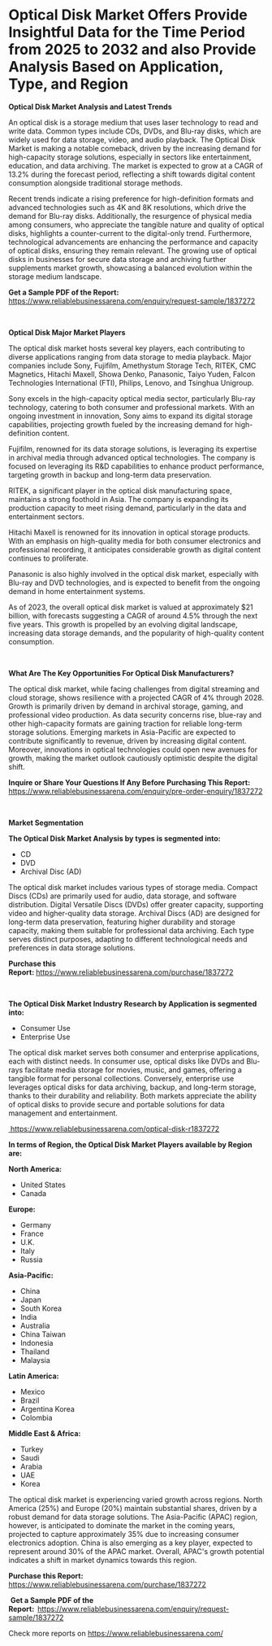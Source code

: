 <p><h1>Optical Disk Market Offers Provide Insightful Data for the Time Period from 2025 to 2032 and also Provide Analysis Based on Application, Type, and Region</h1></p><p><strong>Optical Disk Market Analysis and Latest Trends</strong></p>
<p><p>An optical disk is a storage medium that uses laser technology to read and write data. Common types include CDs, DVDs, and Blu-ray disks, which are widely used for data storage, video, and audio playback. The Optical Disk Market is making a notable comeback, driven by the increasing demand for high-capacity storage solutions, especially in sectors like entertainment, education, and data archiving. The market is expected to grow at a CAGR of 13.2% during the forecast period, reflecting a shift towards digital content consumption alongside traditional storage methods.</p><p>Recent trends indicate a rising preference for high-definition formats and advanced technologies such as 4K and 8K resolutions, which drive the demand for Blu-ray disks. Additionally, the resurgence of physical media among consumers, who appreciate the tangible nature and quality of optical disks, highlights a counter-current to the digital-only trend. Furthermore, technological advancements are enhancing the performance and capacity of optical disks, ensuring they remain relevant. The growing use of optical disks in businesses for secure data storage and archiving further supplements market growth, showcasing a balanced evolution within the storage medium landscape.</p></p>
<p><strong>Get a Sample PDF of the Report:&nbsp;</strong> <a href="https://www.reliablebusinessarena.com/enquiry/request-sample/1837272?utm_campaign=2647&utm_medium=2&utm_source=Github&utm_content=ia&utm_term=06042025&utm_id=optical-disk">https://www.reliablebusinessarena.com/enquiry/request-sample/1837272</a></p>
<p>&nbsp;</p>
<p><strong>Optical Disk Major Market Players</strong></p>
<p><p>The optical disk market hosts several key players, each contributing to diverse applications ranging from data storage to media playback. Major companies include Sony, Fujifilm, Amethystum Storage Tech, RITEK, CMC Magnetics, Hitachi Maxell, Showa Denko, Panasonic, Taiyo Yuden, Falcon Technologies International (FTI), Philips, Lenovo, and Tsinghua Unigroup.</p><p>Sony excels in the high-capacity optical media sector, particularly Blu-ray technology, catering to both consumer and professional markets. With an ongoing investment in innovation, Sony aims to expand its digital storage capabilities, projecting growth fueled by the increasing demand for high-definition content.</p><p>Fujifilm, renowned for its data storage solutions, is leveraging its expertise in archival media through advanced optical technologies. The company is focused on leveraging its R&D capabilities to enhance product performance, targeting growth in backup and long-term data preservation.</p><p>RITEK, a significant player in the optical disk manufacturing space, maintains a strong foothold in Asia. The company is expanding its production capacity to meet rising demand, particularly in the data and entertainment sectors.</p><p>Hitachi Maxell is renowned for its innovation in optical storage products. With an emphasis on high-quality media for both consumer electronics and professional recording, it anticipates considerable growth as digital content continues to proliferate.</p><p>Panasonic is also highly involved in the optical disk market, especially with Blu-ray and DVD technologies, and is expected to benefit from the ongoing demand in home entertainment systems.</p><p>As of 2023, the overall optical disk market is valued at approximately $21 billion, with forecasts suggesting a CAGR of around 4.5% through the next five years. This growth is propelled by an evolving digital landscape, increasing data storage demands, and the popularity of high-quality content consumption.</p></p>
<p>&nbsp;</p>
<p><strong>What Are The Key Opportunities For Optical Disk Manufacturers?</strong></p>
<p><p>The optical disk market, while facing challenges from digital streaming and cloud storage, shows resilience with a projected CAGR of 4% through 2028. Growth is primarily driven by demand in archival storage, gaming, and professional video production. As data security concerns rise, blue-ray and other high-capacity formats are gaining traction for reliable long-term storage solutions. Emerging markets in Asia-Pacific are expected to contribute significantly to revenue, driven by increasing digital content. Moreover, innovations in optical technologies could open new avenues for growth, making the market outlook cautiously optimistic despite the digital shift.</p></p>
<p><strong>Inquire or Share Your Questions If Any Before Purchasing This Report:</strong> <a href="https://www.reliablebusinessarena.com/enquiry/pre-order-enquiry/1837272?utm_campaign=2647&utm_medium=2&utm_source=Github&utm_content=ia&utm_term=06042025&utm_id=optical-disk">https://www.reliablebusinessarena.com/enquiry/pre-order-enquiry/1837272</a></p>
<p>&nbsp;</p>
<p><strong>Market Segmentation</strong></p>
<p><strong>The Optical Disk Market Analysis by types is segmented into:</strong></p>
<p><ul><li>CD</li><li>DVD</li><li>Archival Disc (AD)</li></ul></p>
<p><p>The optical disk market includes various types of storage media. Compact Discs (CDs) are primarily used for audio, data storage, and software distribution. Digital Versatile Discs (DVDs) offer greater capacity, supporting video and higher-quality data storage. Archival Discs (AD) are designed for long-term data preservation, featuring higher durability and storage capacity, making them suitable for professional data archiving. Each type serves distinct purposes, adapting to different technological needs and preferences in data storage solutions.</p></p>
<p><strong>Purchase this Report:&nbsp;</strong><a href="https://www.reliablebusinessarena.com/purchase/1837272?utm_campaign=2647&utm_medium=2&utm_source=Github&utm_content=ia&utm_term=06042025&utm_id=optical-disk">https://www.reliablebusinessarena.com/purchase/1837272</a></p>
<p>&nbsp;</p>
<p><strong>The Optical Disk Market Industry Research by Application is segmented into:</strong></p>
<p><ul><li>Consumer Use</li><li>Enterprise Use</li></ul></p>
<p><p>The optical disk market serves both consumer and enterprise applications, each with distinct needs. In consumer use, optical disks like DVDs and Blu-rays facilitate media storage for movies, music, and games, offering a tangible format for personal collections. Conversely, enterprise use leverages optical disks for data archiving, backup, and long-term storage, thanks to their durability and reliability. Both markets appreciate the ability of optical disks to provide secure and portable solutions for data management and entertainment.</p></p>
<p><a href="https://www.reliablebusinessarena.com/optical-disk-r1837272?utm_campaign=2647&utm_medium=2&utm_source=Github&utm_content=ia&utm_term=06042025&utm_id=optical-disk">&nbsp;https://www.reliablebusinessarena.com/optical-disk-r1837272</a></p>
<p><strong>In terms of Region, the Optical Disk Market Players available by Region are:</strong></p>
<p>
    <p> <strong> North America: </strong>
        <ul>
            <li>United States</li>
            <li>Canada</li>
        </ul>
        </p> 
    <p> <strong> Europe: </strong>
        <ul>
            <li>Germany</li>
            <li>France</li>
            <li>U.K.</li>
            <li>Italy</li>
            <li>Russia</li>
        </ul>
        </p> 
    <p> <strong> Asia-Pacific: </strong>
        <ul>
            <li>China</li>
            <li>Japan</li>
            <li>South Korea</li>
            <li>India</li>
            <li>Australia</li>
            <li>China Taiwan</li>
            <li>Indonesia</li>
            <li>Thailand</li>
            <li>Malaysia</li>
        </ul>
        </p> 
    <p> <strong> Latin America: </strong>
        <ul>
            <li>Mexico</li>
            <li>Brazil</li>
            <li>Argentina Korea</li>
            <li>Colombia</li>
        </ul>
        </p> 
    <p> <strong> Middle East & Africa: </strong>
        <ul>
            <li>Turkey</li>
            <li>Saudi</li>
            <li>Arabia</li>
            <li>UAE</li>
            <li>Korea</li>
        </ul>
    </p>
    </p>
<p><p>The optical disk market is experiencing varied growth across regions. North America (25%) and Europe (20%) maintain substantial shares, driven by a robust demand for data storage solutions. The Asia-Pacific (APAC) region, however, is anticipated to dominate the market in the coming years, projected to capture approximately 35% due to increasing consumer electronics adoption. China is also emerging as a key player, expected to represent around 30% of the APAC market. Overall, APAC's growth potential indicates a shift in market dynamics towards this region.</p></p>
<p><strong>Purchase this Report: </strong><a href="https://www.reliablebusinessarena.com/purchase/1837272?utm_campaign=2647&utm_medium=2&utm_source=Github&utm_content=ia&utm_term=06042025&utm_id=optical-disk">https://www.reliablebusinessarena.com/purchase/1837272</a></p>
<p>&nbsp;<strong>Get a Sample PDF of the Report:&nbsp;&nbsp;</strong><a href="https://www.reliablebusinessarena.com/enquiry/request-sample/1837272?utm_campaign=2647&utm_medium=2&utm_source=Github&utm_content=ia&utm_term=06042025&utm_id=optical-disk">https://www.reliablebusinessarena.com/enquiry/request-sample/1837272</a></p>
<p><strong></strong></p>
<p>Check more reports on <a href="https://www.reliablebusinessarena.com/?utm_campaign=2647&utm_medium=2&utm_source=Github&utm_content=ia&utm_term=06042025&utm_id=optical-disk">https://www.reliablebusinessarena.com/</a></p>